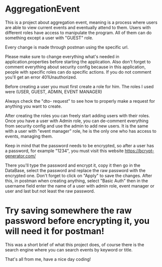 # AggregationEvent

This is a project about aggregation event, meaning is a process where users are able to view current events and eventually attend to them.
Users with different roles have access to manipulate the program. All of them can do something except a user
with "GUEST" role.

Every change is made through postman using the specific url.

Please make sure to change everything what's needed in application.properties before starting the application.
Also don't forget to comment everything about security config because in this application, people with specific roles can do specific actions.
If you do not comment you'll get an error 401Unauthorized.

Before creating a user you must first create a role for him. The roles I used were (USER, GUEST, ADMIN, EVENT MANAGER)

Always check the "dto- request" to see how to properly make a request for anything you want to create.

After creating the roles you can freely start adding users with their roles. Once you have a user with Admin role, you can de-comment everything from security config and use the admin to add new users.
It is the same with a user with "event manager" role, he is the only one who has access to events, managing them.

Keep in mind that the password needs to be encrypted, so after a user has a password, for example "1234", you must visit this website https://bcrypt-generator.com/ 

There you'll type the password and encrypt it, copy it then go in the DataBase, select the password and replace the raw password with the encrypted one.
Don't forget to click on "Apply" to save the changes. After this, in postman when creating anything, select "Basic Auth" then in the username field enter the name of a user with admin role,
event manager or user and last but not least the raw password.

# Try saving somewhere the raw password before encrypting it, you will need it for postman!

This was a short brief of what this project does, of course there is the search engine where you can 
search events by keyword or title.

That's all from me, have a nice day coding!

